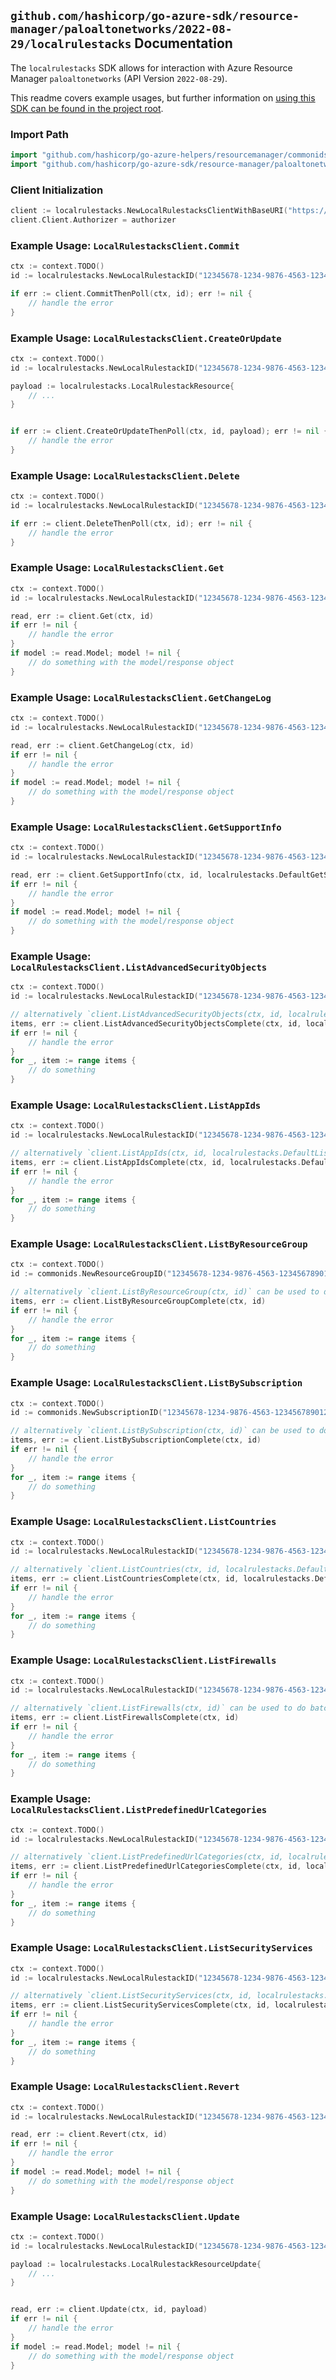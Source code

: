
## `github.com/hashicorp/go-azure-sdk/resource-manager/paloaltonetworks/2022-08-29/localrulestacks` Documentation

The `localrulestacks` SDK allows for interaction with Azure Resource Manager `paloaltonetworks` (API Version `2022-08-29`).

This readme covers example usages, but further information on [using this SDK can be found in the project root](https://github.com/hashicorp/go-azure-sdk/tree/main/docs).

### Import Path

```go
import "github.com/hashicorp/go-azure-helpers/resourcemanager/commonids"
import "github.com/hashicorp/go-azure-sdk/resource-manager/paloaltonetworks/2022-08-29/localrulestacks"
```


### Client Initialization

```go
client := localrulestacks.NewLocalRulestacksClientWithBaseURI("https://management.azure.com")
client.Client.Authorizer = authorizer
```


### Example Usage: `LocalRulestacksClient.Commit`

```go
ctx := context.TODO()
id := localrulestacks.NewLocalRulestackID("12345678-1234-9876-4563-123456789012", "example-resource-group", "localRulestackValue")

if err := client.CommitThenPoll(ctx, id); err != nil {
	// handle the error
}
```


### Example Usage: `LocalRulestacksClient.CreateOrUpdate`

```go
ctx := context.TODO()
id := localrulestacks.NewLocalRulestackID("12345678-1234-9876-4563-123456789012", "example-resource-group", "localRulestackValue")

payload := localrulestacks.LocalRulestackResource{
	// ...
}


if err := client.CreateOrUpdateThenPoll(ctx, id, payload); err != nil {
	// handle the error
}
```


### Example Usage: `LocalRulestacksClient.Delete`

```go
ctx := context.TODO()
id := localrulestacks.NewLocalRulestackID("12345678-1234-9876-4563-123456789012", "example-resource-group", "localRulestackValue")

if err := client.DeleteThenPoll(ctx, id); err != nil {
	// handle the error
}
```


### Example Usage: `LocalRulestacksClient.Get`

```go
ctx := context.TODO()
id := localrulestacks.NewLocalRulestackID("12345678-1234-9876-4563-123456789012", "example-resource-group", "localRulestackValue")

read, err := client.Get(ctx, id)
if err != nil {
	// handle the error
}
if model := read.Model; model != nil {
	// do something with the model/response object
}
```


### Example Usage: `LocalRulestacksClient.GetChangeLog`

```go
ctx := context.TODO()
id := localrulestacks.NewLocalRulestackID("12345678-1234-9876-4563-123456789012", "example-resource-group", "localRulestackValue")

read, err := client.GetChangeLog(ctx, id)
if err != nil {
	// handle the error
}
if model := read.Model; model != nil {
	// do something with the model/response object
}
```


### Example Usage: `LocalRulestacksClient.GetSupportInfo`

```go
ctx := context.TODO()
id := localrulestacks.NewLocalRulestackID("12345678-1234-9876-4563-123456789012", "example-resource-group", "localRulestackValue")

read, err := client.GetSupportInfo(ctx, id, localrulestacks.DefaultGetSupportInfoOperationOptions())
if err != nil {
	// handle the error
}
if model := read.Model; model != nil {
	// do something with the model/response object
}
```


### Example Usage: `LocalRulestacksClient.ListAdvancedSecurityObjects`

```go
ctx := context.TODO()
id := localrulestacks.NewLocalRulestackID("12345678-1234-9876-4563-123456789012", "example-resource-group", "localRulestackValue")

// alternatively `client.ListAdvancedSecurityObjects(ctx, id, localrulestacks.DefaultListAdvancedSecurityObjectsOperationOptions())` can be used to do batched pagination
items, err := client.ListAdvancedSecurityObjectsComplete(ctx, id, localrulestacks.DefaultListAdvancedSecurityObjectsOperationOptions())
if err != nil {
	// handle the error
}
for _, item := range items {
	// do something
}
```


### Example Usage: `LocalRulestacksClient.ListAppIds`

```go
ctx := context.TODO()
id := localrulestacks.NewLocalRulestackID("12345678-1234-9876-4563-123456789012", "example-resource-group", "localRulestackValue")

// alternatively `client.ListAppIds(ctx, id, localrulestacks.DefaultListAppIdsOperationOptions())` can be used to do batched pagination
items, err := client.ListAppIdsComplete(ctx, id, localrulestacks.DefaultListAppIdsOperationOptions())
if err != nil {
	// handle the error
}
for _, item := range items {
	// do something
}
```


### Example Usage: `LocalRulestacksClient.ListByResourceGroup`

```go
ctx := context.TODO()
id := commonids.NewResourceGroupID("12345678-1234-9876-4563-123456789012", "example-resource-group")

// alternatively `client.ListByResourceGroup(ctx, id)` can be used to do batched pagination
items, err := client.ListByResourceGroupComplete(ctx, id)
if err != nil {
	// handle the error
}
for _, item := range items {
	// do something
}
```


### Example Usage: `LocalRulestacksClient.ListBySubscription`

```go
ctx := context.TODO()
id := commonids.NewSubscriptionID("12345678-1234-9876-4563-123456789012")

// alternatively `client.ListBySubscription(ctx, id)` can be used to do batched pagination
items, err := client.ListBySubscriptionComplete(ctx, id)
if err != nil {
	// handle the error
}
for _, item := range items {
	// do something
}
```


### Example Usage: `LocalRulestacksClient.ListCountries`

```go
ctx := context.TODO()
id := localrulestacks.NewLocalRulestackID("12345678-1234-9876-4563-123456789012", "example-resource-group", "localRulestackValue")

// alternatively `client.ListCountries(ctx, id, localrulestacks.DefaultListCountriesOperationOptions())` can be used to do batched pagination
items, err := client.ListCountriesComplete(ctx, id, localrulestacks.DefaultListCountriesOperationOptions())
if err != nil {
	// handle the error
}
for _, item := range items {
	// do something
}
```


### Example Usage: `LocalRulestacksClient.ListFirewalls`

```go
ctx := context.TODO()
id := localrulestacks.NewLocalRulestackID("12345678-1234-9876-4563-123456789012", "example-resource-group", "localRulestackValue")

// alternatively `client.ListFirewalls(ctx, id)` can be used to do batched pagination
items, err := client.ListFirewallsComplete(ctx, id)
if err != nil {
	// handle the error
}
for _, item := range items {
	// do something
}
```


### Example Usage: `LocalRulestacksClient.ListPredefinedUrlCategories`

```go
ctx := context.TODO()
id := localrulestacks.NewLocalRulestackID("12345678-1234-9876-4563-123456789012", "example-resource-group", "localRulestackValue")

// alternatively `client.ListPredefinedUrlCategories(ctx, id, localrulestacks.DefaultListPredefinedUrlCategoriesOperationOptions())` can be used to do batched pagination
items, err := client.ListPredefinedUrlCategoriesComplete(ctx, id, localrulestacks.DefaultListPredefinedUrlCategoriesOperationOptions())
if err != nil {
	// handle the error
}
for _, item := range items {
	// do something
}
```


### Example Usage: `LocalRulestacksClient.ListSecurityServices`

```go
ctx := context.TODO()
id := localrulestacks.NewLocalRulestackID("12345678-1234-9876-4563-123456789012", "example-resource-group", "localRulestackValue")

// alternatively `client.ListSecurityServices(ctx, id, localrulestacks.DefaultListSecurityServicesOperationOptions())` can be used to do batched pagination
items, err := client.ListSecurityServicesComplete(ctx, id, localrulestacks.DefaultListSecurityServicesOperationOptions())
if err != nil {
	// handle the error
}
for _, item := range items {
	// do something
}
```


### Example Usage: `LocalRulestacksClient.Revert`

```go
ctx := context.TODO()
id := localrulestacks.NewLocalRulestackID("12345678-1234-9876-4563-123456789012", "example-resource-group", "localRulestackValue")

read, err := client.Revert(ctx, id)
if err != nil {
	// handle the error
}
if model := read.Model; model != nil {
	// do something with the model/response object
}
```


### Example Usage: `LocalRulestacksClient.Update`

```go
ctx := context.TODO()
id := localrulestacks.NewLocalRulestackID("12345678-1234-9876-4563-123456789012", "example-resource-group", "localRulestackValue")

payload := localrulestacks.LocalRulestackResourceUpdate{
	// ...
}


read, err := client.Update(ctx, id, payload)
if err != nil {
	// handle the error
}
if model := read.Model; model != nil {
	// do something with the model/response object
}
```
